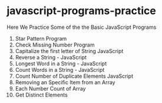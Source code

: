 # javascript-programs-practice

Here We Practice Some of the the Basic JavaScript Programs

1) Star Pattern Program
2) Check Missing Number Program
3) Capitalize the first letter of String JavaScript
4) Reverse a String - JavaScript
5) Longest Word in a String - JavaScript
6) Count Words in a String - JavaScript
7) Count Number of Duplicate Elements JavaScript
8) Removing an Specific Item from an Array
9) Each Number Count of Array 
10) Get Distinct Elements

